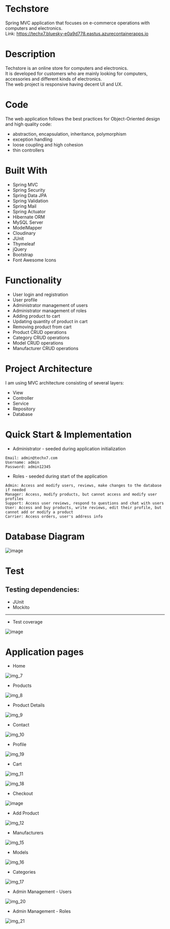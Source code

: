 # Techstore
Spring MVC application that focuses on e-commerce operations with computers and electronics.<br>
Link: https://techx7.bluesky-e0a9d778.eastus.azurecontainerapps.io

# Description
Techstore is an online store for computers and electronics.<br>
It is developed for customers who are mainly looking for computers, accessories and different kinds of electronics.<br>
The web project is responsive having decent UI and UX.

# Code
The web application follows the best practices for Object-Oriented design and high quality code:

* abstraction, encapsulation, inheritance, polymorphism
* exception handling
* loose coupling and high cohesion
* thin controllers

# Built With

* Spring MVC
* Spring Security
* Spring Data JPA
* Spring Validation
* Spring Mail
* Spring Actuator
* Hibernate ORM
* MySQL Server
* ModelMapper
* Cloudinary
* JUnit
* Thymeleaf
* jQuery
* Bootstrap
* Font Awesome Icons

# Functionality

* User login and registration
* User profile
* Administrator management of users
* Administrator management of roles
* Adding product to cart
* Updating quantity of product in cart
* Removing product from cart
* Product CRUD operations
* Category CRUD operations
* Model CRUD operations
* Manufacturer CRUD operations

# Project Architecture
I am using MVC architecture consisting of several layers:

* View
* Controller
* Service
* Repository
* Database

# Quick Start & Implementation

* Administrator - seeded during application initialization
```
Email: admin@techx7.com
Username: admin
Password: admin12345
```

* Roles - seeded during start of the application
```
Admin: Access and modify users, reviews, make changes to the database if needed
Manager: Access, modify products, but cannot access and modify user profiles
Support: Access user reviews, respond to questions and chat with users
User: Access and buy products, write reviews, edit their profile, but cannot add or modify a product
Carrier: Access orders, user's address info
```

# Database Diagram
![image](https://github.com/AlexanderKK/techstore/assets/80641156/b40a0156-1570-404a-8c2a-643fd3f41bae)

# Test

## Testing dependencies:
* JUnit
* Mockito

---

* Test coverage

![image](https://github.com/AlexanderKK/techstore/assets/80641156/e51cc312-aa62-4985-a2ca-478837a08b64)

# Application pages

* Home

![img_7](https://github.com/AlexanderKK/techstore/assets/80641156/a3f32e72-9600-4fbd-af62-c9b53430b350)

* Products

![img_8](https://github.com/AlexanderKK/techstore/assets/80641156/e6c8ea65-d38a-48d6-a5b2-2dc55b456250)

* Product Details

![img_9](https://github.com/AlexanderKK/techstore/assets/80641156/d187e51d-01c9-405c-a803-ca3828bf0bf2)

* Contact

![img_10](https://github.com/AlexanderKK/techstore/assets/80641156/e4696152-2229-451c-821e-97fe05eb7756)

* Profile

![img_19](https://github.com/AlexanderKK/techstore/assets/80641156/0a07017d-ef06-46ab-967d-078703c3f6d8)

* Cart

![img_11](https://github.com/AlexanderKK/techstore/assets/80641156/521f1c09-da86-4d78-9422-9b99544b603d)

![img_18](https://github.com/AlexanderKK/techstore/assets/80641156/dec0ca8a-b139-4ef9-b0ed-49e6de177552)

* Checkout
  
![image](https://github.com/AlexanderKK/techstore/assets/80641156/c7d3b04a-d249-422a-bf42-10a8652bfcf5)

* Add Product

![img_12](https://github.com/AlexanderKK/techstore/assets/80641156/b4960dc2-2e4d-48ac-8221-5d744b13e5ce)

* Manufacturers

![img_15](https://github.com/AlexanderKK/techstore/assets/80641156/d7235577-12f7-40ec-ad5b-840bf33a525e)

* Models

![img_16](https://github.com/AlexanderKK/techstore/assets/80641156/8a04e620-22d2-4313-86b7-ae0346515798)

* Categories

![img_17](https://github.com/AlexanderKK/techstore/assets/80641156/5347278a-0d56-4ae7-9f75-4184e78384a0)

* Admin Management - Users

![img_20](https://github.com/AlexanderKK/techstore/assets/80641156/01577faa-a8e8-4939-b16c-3b98c504833e)

* Admin Management - Roles

![img_21](https://github.com/AlexanderKK/techstore/assets/80641156/3c1cb31b-ea79-418a-8f0a-bf9a31de52b8)
